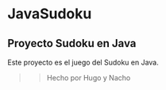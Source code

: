 # JavaSudoku
## Proyecto Sudoku en Java
Este proyecto es el juego del Sudoku en Java.

>> Hecho por Hugo y Nacho